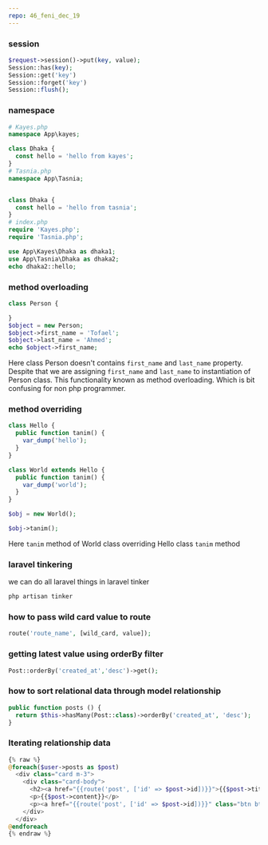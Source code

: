 ```yaml
---
repo: 46_feni_dec_19
---
```


### session
~~~php
$request->session()->put(key, value);
Session::has(key);
Session::get('key')
Session::forget('key')
Session::flush();
~~~

### namespace

~~~php
# Kayes.php
namespace App\kayes;

class Dhaka {
  const hello = 'hello from kayes';
}
# Tasnia.php
namespace App\Tasnia;


class Dhaka {
  const hello = 'hello from tasnia';
}
# index.php
require 'Kayes.php';
require 'Tasnia.php';

use App\Kayes\Dhaka as dhaka1;
use App\Tasnia\Dhaka as dhaka2;
echo dhaka2::hello;
~~~

### method overloading

~~~php
class Person {

}
$object = new Person;
$object->first_name = 'Tofael';
$object->last_name = 'Ahmed';
echo $object->first_name;
~~~
Here class  Person doesn't contains `first_name` and `last_name` property. Despite that we are assigning `first_name` and `last_name` to instantiation of Person class. This functionality known as method overloading. Which is bit confusing for non php programmer.

### method overriding 

~~~php
class Hello {
  public function tanim() {
    var_dump('hello');
  }
}

class World extends Hello {
  public function tanim() {
    var_dump('world');
  }
}

$obj = new World();

$obj->tanim();
~~~
Here `tanim` method of World class overriding Hello class `tanim` method

### laravel tinkering 
we can do all laravel things in laravel tinker
~~~bash
php artisan tinker
~~~

### how to pass wild card value to route
~~~php
route('route_name', [wild_card, value]);
~~~

### getting latest value  using orderBy filter
~~~php
Post::orderBy('created_at','desc')->get();
~~~

### how to sort relational data through model relationship
~~~php
public function posts () {
  return $this->hasMany(Post::class)->orderBy('created_at', 'desc');
}
~~~

### Iterating relationship data 
~~~php
{% raw %}
@foreach($user->posts as $post)
  <div class="card m-3">
    <div class="card-body">
      <h2><a href="{{route('post', ['id' => $post->id])}}">{{$post->title}}</a> by <a href="{{route('author', ['id' => $post->user->id])}}">{{$post->user->name}}</a> on <span class="text-muted">Dec 12, 2017</span></h2>
      <p>{{$post->content}}</p>
      <p><a href="{{route('post', ['id' => $post->id])}}" class="btn btn-info">read more</a></p>
    </div>
  </div>
@endforeach
{% endraw %}
~~~




















